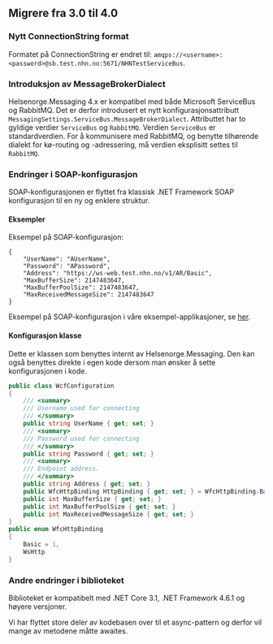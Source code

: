 ## Migrere fra 3.0 til 4.0

### Nytt ConnectionString format
Formatet på ConnectionString er endret til: `amqps://<username>:<password>@sb.test.nhn.no:5671/NHNTestServiceBus`.

### Introduksjon av MessageBrokerDialect
Helsenorge.Messaging 4.x er kompatibel med både Microsoft ServiceBus og RabbitMQ. Det er derfor introdusert et nytt konfigurasjonsattributt `MessagingSettings.ServiceBus.MessageBrokerDialect`. Attributtet har to gyldige verdier `ServiceBus` og `RabbitMQ`. Verdien `ServiceBus` er standardverdien. For å kommunisere med RabbitMQ, og benytte tilhørende dialekt for kø-routing og -adressering, må verdien eksplisitt settes til `RabbitMQ`.

### Endringer i SOAP-konfigurasjon
SOAP-konfigurasjonen er flyttet fra klassisk .NET Framework SOAP konfigurasjon til en ny og enklere struktur.

#### Eksempler

Eksempel på SOAP-konfigurasjon:
```
{
    "UserName": "AUserName",
    "Password": "APassword",
    "Address": "https://ws-web.test.nhn.no/v1/AR/Basic",
    "MaxBufferSize": 2147483647,
    "MaxBufferPoolSize": 2147483647,
    "MaxReceivedMessageSize": 2147483647
}
```

Eksempel på SOAP-konfigurasjon i våre eksempel-applikasjoner, se [her](https://github.com/helsenorge/Helsenorge.Messaging/blob/56870226c20d83467df8eb78e1ccd72e165f663a/Examples/Helsenorge.Messaging.Server/appsettings.json#L11).

#### Konfigurasjon klasse
Dette er klassen som benyttes internt av Helsenorge.Messaging. Den kan også benyttes direkte i egen kode dersom man ønsker å sette konfigurasjonen i kode.

```csharp
public class WcfConfiguration
{
	/// <summary>
	/// Username used for connecting
	/// </summary>
	public string UserName { get; set; }
	/// <summary>
	/// Password used for connecting
	/// </summary>
	public string Password { get; set; }
	/// <summary>
	/// Endpoint address.
	/// </summary>
	public string Address { get; set; }
	public WfcHttpBinding HttpBinding { get; set; } = WfcHttpBinding.Basic;
	public int MaxBufferSize { get; set; }
	public int MaxBufferPoolSize { get; set; }
	public int MaxReceivedMessageSize { get; set; }
}
public enum WfcHttpBinding
{
	Basic = 1,
	WsHttp
}
```

### Andre endringer i biblioteket
Biblioteket er kompatibelt med .NET Core 3.1, .NET Framework 4.6.1 og høyere versjoner.

Vi har flyttet store deler av kodebasen over til et async-pattern og derfor vil mange av metodene måtte awaites.
